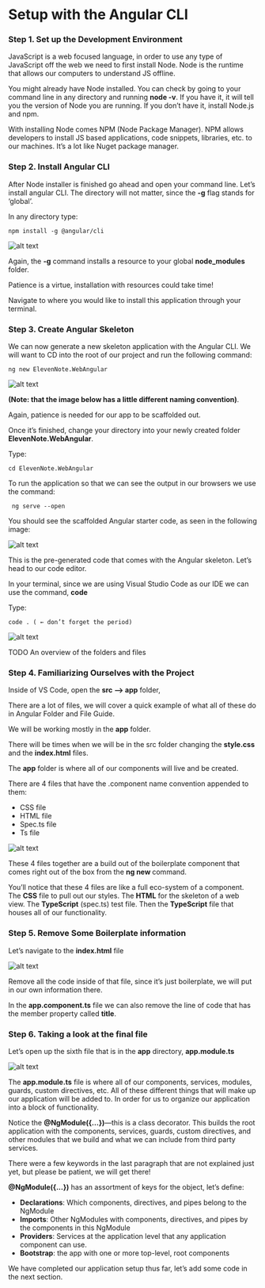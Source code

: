 # Setup with the Angular CLI 

### Step 1. Set up the Development Environment

JavaScript is a web focused language, in order to use any type of JavaScript off the web we need to first install Node. Node is the runtime that allows our computers to understand JS offline. 

You might already have Node installed. You can check by going to your command line in any directory and running **node -v**. If you have it, it will tell you the version of Node you are running. If you don’t have it, install Node.js and npm.

With installing Node comes NPM (Node Package Manager). NPM allows developers to install JS based applications, code snippets, libraries, etc. to our machines.  It’s a lot like Nuget package manager.
### Step 2. Install Angular CLI

After Node installer is finished go ahead and open your command line. Let’s install angular CLI. The directory will not matter, since the **-g** flag stands for ‘global’.

In any directory type:
```shell 
npm install -g @angular/cli
```
![alt text](./images/0.000/01.PNG "Logo Title Text 1")

Again, the **-g** command installs a resource to your global **node_modules** folder. 

Patience is a virtue, installation with resources could take time!

Navigate to where you would like to install this application through your terminal. 
### Step 3. Create Angular Skeleton

We can now generate a new skeleton application with the Angular CLI. We will want to CD into the root of our project and run the following command:
```shell
ng new ElevenNote.WebAngular
```
![alt text](./images/0.000/02.PNG "Logo Title Text 1")

**(Note: that the image below has a little different naming convention)**.

Again, patience is needed for our app to be scaffolded out. 

Once it’s finished, change your directory into your newly created folder **ElevenNote.WebAngular**.

Type: 
```shell 
cd ElevenNote.WebAngular
```

To run the application so that we can see the output in our browsers we use the command:
```shell
 ng serve --open
```
You should see the scaffolded Angular starter code, as seen in the following image:

![alt text](./images/0.000/03.PNG "Logo Title Text 1")

This is the pre-generated code that comes with the Angular skeleton. Let’s head to our code editor.

In your terminal, since we are using Visual Studio Code as our IDE we can use the command, **code**

Type: 
```shell
code . ( ← don’t forget the period)
```
![alt text](./images/0.000/04.PNG "Logo Title Text 1")


TODO An overview of the folders and files

### Step 4. Familiarizing Ourselves with the Project

Inside of VS Code, open the **src —> app** folder, 

There are a lot of files, we will cover a quick example of what all of these do in Angular Folder and File Guide.

We will be working mostly in the **app** folder. 

There will be times when we will be in the src folder changing the **style.css** and the **index.html** files.

The **app** folder is where all of our components will live and be created. 

There are 4 files that have the .component name convention appended to them:

- CSS file 
- HTML file 
- Spec.ts file 
- Ts file 

![alt text](./images/0.000/05.PNG "Logo Title Text 1")

These 4 files together are a build out  of the boilerplate component that comes right out of the box from the **ng new <app name>** command.

You’ll notice that these 4 files are like a full eco-system of a component. The **CSS** file to pull out our styles. The **HTML** for the skeleton of a web view. The **TypeScript** (spec.ts) test file. Then the **TypeScript** file that houses all of our functionality.

### Step 5. Remove Some Boilerplate information

Let’s navigate to the **index.html** file

![alt text](./images/0.000/06.PNG "Logo Title Text 1")

Remove all the code inside of that file, since it’s just boilerplate, we will put in our own information there. 

In the **app.component.ts** file we can also remove the line of code that has the member property called **title**.
### Step 6. Taking a look at the final file

Let’s open up the sixth file that is in the **app** directory, **app.module.ts**

![alt text](./images/0.000/07.PNG "Logo Title Text 1")


The **app.module.ts** file is where all of our components, services, modules, guards, custom directives, etc. All of these different things that will make up our application will be added to. In order for us to organize our application into a block of functionality. 

Notice the **@NgModule({...})**—this is a class decorator. This builds the root application with the components, services, guards, custom directives, and other modules that we build and what we can include from third party services. 

There were a few keywords in the last paragraph that are not explained just yet, but please be patient, we will get there! 

**@NgModule({...})** has an assortment of keys for the object, let’s define: 

- **Declarations**: Which components, directives, and pipes belong to the NgModule
- **Imports**: Other NgModules with components, directives, and pipes by the components in this NgModule
- **Providers**: Services at the application level that any application component can use.
- **Bootstrap**: the app with one or more top-level, root components

We have completed our application setup thus far, let’s add some code in the next section. 

